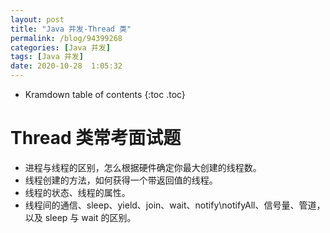 ```yaml
---
layout: post
title: "Java 并发-Thread 类"
permalink: /blog/94399268
categories: [Java 并发]
tags: [Java 并发]
date: 2020-10-28  1:05:32
---
```


* Kramdown table of contents
{:toc .toc}
# Thread 类常考面试题
- 进程与线程的区别，怎么根据硬件确定你最大创建的线程数。
- 线程创建的方法，如何获得一个带返回值的线程。
- 线程的状态、线程的属性。
- 线程间的通信、sleep、yield、join、wait、notify\notifyAll、信号量、管道，以及 sleep 与 wait 的区别。